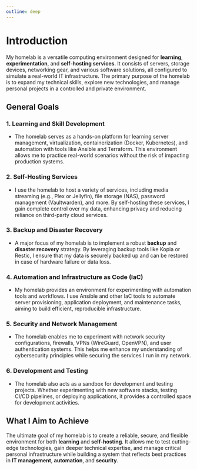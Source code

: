 ```yaml
---
outline: deep
---
```


# Introduction

My homelab is a versatile computing environment designed for **learning**, **experimentation**, and **self-hosting services**. It consists of servers, storage devices, networking gear, and various software solutions, all configured to simulate a real-world IT infrastructure. The primary purpose of the homelab is to expand my technical skills, explore new technologies, and manage personal projects in a controlled and private environment.

## General Goals

### 1. Learning and Skill Development
- The homelab serves as a hands-on platform for learning server management, virtualization, containerization (Docker, Kubernetes), and automation with tools like Ansible and Terraform. This environment allows me to practice real-world scenarios without the risk of impacting production systems.

### 2. Self-Hosting Services
- I use the homelab to host a variety of services, including media streaming (e.g., Plex or Jellyfin), file storage (NAS), password management (Vaultwarden), and more. By self-hosting these services, I gain complete control over my data, enhancing privacy and reducing reliance on third-party cloud services.

### 3. Backup and Disaster Recovery
- A major focus of my homelab is to implement a robust **backup** and **disaster recovery** strategy. By leveraging backup tools like Kopia or Restic, I ensure that my data is securely backed up and can be restored in case of hardware failure or data loss.

### 4. Automation and Infrastructure as Code (IaC)
- My homelab provides an environment for experimenting with automation tools and workflows. I use Ansible and other IaC tools to automate server provisioning, application deployment, and maintenance tasks, aiming to build efficient, reproducible infrastructure.

### 5. Security and Network Management
- The homelab enables me to experiment with network security configurations, firewalls, VPNs (WireGuard, OpenVPN), and user authentication systems. This helps me enhance my understanding of cybersecurity principles while securing the services I run in my network.

### 6. Development and Testing
- The homelab also acts as a sandbox for development and testing projects. Whether experimenting with new software stacks, testing CI/CD pipelines, or deploying applications, it provides a controlled space for development activities.

## What I Aim to Achieve

The ultimate goal of my homelab is to create a reliable, secure, and flexible environment for both **learning** and **self-hosting**. It allows me to test cutting-edge technologies, gain deeper technical expertise, and manage critical personal infrastructure while building a system that reflects best practices in **IT management**, **automation**, and **security**.

